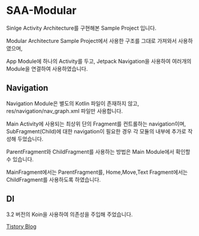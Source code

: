 # SAA-Modular

Sinlge Activity Architecture를 구현해본 Sample Project 입니다.

Modular Architecture Sample Project에서 사용한 구조를 그대로 가져와서 사용하였으며,

App Module에 하나의 Activity를 두고, Jetpack Navigation을 사용하여 여러개의 Module을 연결하여 사용하였습니다.

## Navigation

Navigation Module은 별도의 Kotlin 파일이 존재하지 않고, res/navigation/nav_graph.xml 파일만 사용합니다.

Main Activity에 사용되는 최상위 단의 Fragment를 컨트롤하는 navigation이며, SubFragment(Child)에 대한 navigation이 필요한 경우 각 모듈의 내부에 추가로 작성해 두었습니다.

ParentFragment와 ChildFragment를 사용하는 방법은 Main Module에서 확인할 수 있습니다.

MainFragment에서는 ParentFragment를, Home,Move,Text Fragment에서는 ChildFragment를 사용하도록 하였습니다.

## DI
3.2 버전의 Koin을 사용하여 의존성을 주입해 주었습니다.

[Tistory Blog](https://heegs.tistory.com/128 "SAA-Modular Sample")
